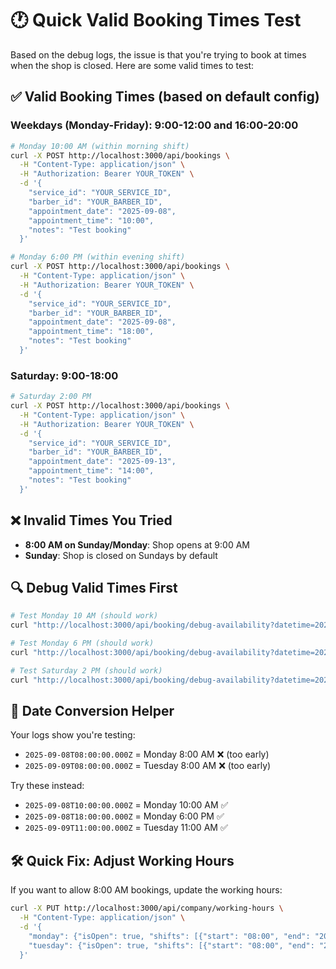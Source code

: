 # 🕐 Quick Valid Booking Times Test

Based on the debug logs, the issue is that you're trying to book at times when the shop is closed. Here are some valid times to test:

## ✅ Valid Booking Times (based on default config)

### Weekdays (Monday-Friday): 9:00-12:00 and 16:00-20:00
```bash
# Monday 10:00 AM (within morning shift)
curl -X POST http://localhost:3000/api/bookings \
  -H "Content-Type: application/json" \
  -H "Authorization: Bearer YOUR_TOKEN" \
  -d '{
    "service_id": "YOUR_SERVICE_ID",
    "barber_id": "YOUR_BARBER_ID", 
    "appointment_date": "2025-09-08",
    "appointment_time": "10:00",
    "notes": "Test booking"
  }'

# Monday 6:00 PM (within evening shift)  
curl -X POST http://localhost:3000/api/bookings \
  -H "Content-Type: application/json" \
  -H "Authorization: Bearer YOUR_TOKEN" \
  -d '{
    "service_id": "YOUR_SERVICE_ID",
    "barber_id": "YOUR_BARBER_ID",
    "appointment_date": "2025-09-08", 
    "appointment_time": "18:00",
    "notes": "Test booking"
  }'
```

### Saturday: 9:00-18:00
```bash
# Saturday 2:00 PM
curl -X POST http://localhost:3000/api/bookings \
  -H "Content-Type: application/json" \
  -H "Authorization: Bearer YOUR_TOKEN" \
  -d '{
    "service_id": "YOUR_SERVICE_ID",
    "barber_id": "YOUR_BARBER_ID",
    "appointment_date": "2025-09-13",
    "appointment_time": "14:00", 
    "notes": "Test booking"
  }'
```

## ❌ Invalid Times You Tried

- **8:00 AM on Sunday/Monday**: Shop opens at 9:00 AM
- **Sunday**: Shop is closed on Sundays by default

## 🔍 Debug Valid Times First

```bash
# Test Monday 10 AM (should work)
curl "http://localhost:3000/api/booking/debug-availability?datetime=2025-09-08T10:00:00.000Z"

# Test Monday 6 PM (should work)
curl "http://localhost:3000/api/booking/debug-availability?datetime=2025-09-08T18:00:00.000Z"

# Test Saturday 2 PM (should work)
curl "http://localhost:3000/api/booking/debug-availability?datetime=2025-09-13T14:00:00.000Z"
```

## 📅 Date Conversion Helper

Your logs show you're testing:
- `2025-09-08T08:00:00.000Z` = Monday 8:00 AM ❌ (too early)
- `2025-09-09T08:00:00.000Z` = Tuesday 8:00 AM ❌ (too early)

Try these instead:
- `2025-09-08T10:00:00.000Z` = Monday 10:00 AM ✅
- `2025-09-08T18:00:00.000Z` = Monday 6:00 PM ✅
- `2025-09-09T11:00:00.000Z` = Tuesday 11:00 AM ✅

## 🛠️ Quick Fix: Adjust Working Hours

If you want to allow 8:00 AM bookings, update the working hours:

```bash
curl -X PUT http://localhost:3000/api/company/working-hours \
  -H "Content-Type: application/json" \
  -d '{
    "monday": {"isOpen": true, "shifts": [{"start": "08:00", "end": "20:00"}]},
    "tuesday": {"isOpen": true, "shifts": [{"start": "08:00", "end": "20:00"}]}
  }'
```
